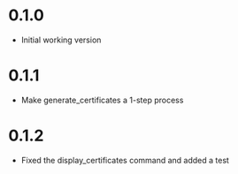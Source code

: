 # 0.1.0

- Initial working version

# 0.1.1

- Make generate_certificates a 1-step process

# 0.1.2

- Fixed the display_certificates command and added a test
